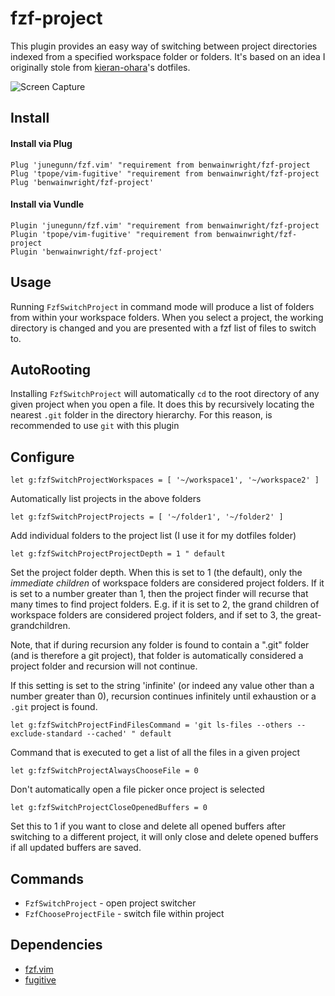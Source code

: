 # fzf-project

This plugin provides an easy way of switching between project directories
indexed from a specified workspace folder or folders. It's based on an idea I
originally stole from [kieran-ohara](https://github.com/kieran-ohara)'s
dotfiles.

![Screen Capture](./doc/images/fzf-project.gif)

## Install

#### Install via Plug

```vim
Plug 'junegunn/fzf.vim' "requirement from benwainwright/fzf-project
Plug 'tpope/vim-fugitive' "requirement from benwainwright/fzf-project
Plug 'benwainwright/fzf-project'
```

#### Install via Vundle

```vim
Plugin 'junegunn/fzf.vim' "requirement from benwainwright/fzf-project
Plugin 'tpope/vim-fugitive' "requirement from benwainwright/fzf-project
Plugin 'benwainwright/fzf-project'
```

## Usage

Running `FzfSwitchProject` in command mode will produce a list of folders from
within your workspace folders. When you select a project, the working directory
is changed and you are presented with a fzf list of files to switch to.

## AutoRooting

Installing `FzfSwitchProject` will automatically `cd` to the root directory of
any given project when you open a file. It does this by recursively locating the
nearest `.git` folder in the directory hierarchy. For this reason, is
recommended to use `git` with this plugin

## Configure

```vim
let g:fzfSwitchProjectWorkspaces = [ '~/workspace1', '~/workspace2' ]
```

Automatically list projects in the above folders

```vim
let g:fzfSwitchProjectProjects = [ '~/folder1', '~/folder2' ]
```

Add individual folders to the project list (I use it for my
dotfiles folder)

```vim
let g:fzfSwitchProjectProjectDepth = 1 " default
```

Set the project folder depth. When this is set to 1 (the default), only the _immediate children_ of workspace folders are considered project folders. If it is set to a number greater than 1, then the project finder will recurse that many times to find project folders. E.g. if it is set to 2, the grand children of workspace folders are considered project folders, and if set to 3, the great-grandchildren.

Note, that if during recursion any folder is found to contain a ".git" folder (and is therefore a git project), that folder is automatically considered a project folder and recursion will not continue.

If this setting is set to the string 'infinite' (or indeed any value other than a number greater than 0), recursion continues infinitely until exhaustion or a `.git` project is found.

```vim
let g:fzfSwitchProjectFindFilesCommand = 'git ls-files --others --exclude-standard --cached' " default
```

Command that is executed to get a list of all the files in a given project

```vim
let g:fzfSwitchProjectAlwaysChooseFile = 0
```

Don't automatically open a file picker once project is selected

```vim
let g:fzfSwitchProjectCloseOpenedBuffers = 0
```

Set this to 1 if you want to close and delete all opened buffers after switching to a different project, it will only close and delete opened buffers if all updated buffers are saved.

## Commands

- `FzfSwitchProject` - open project switcher
- `FzfChooseProjectFile` - switch file within project

## Dependencies

- [fzf.vim](https://github.com/junegunn/fzf.vim)
- [fugitive](https://github.com/tpope/vim-fugitive)
